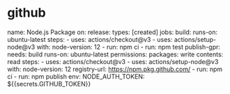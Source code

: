 # github
name: Node.js Package  on:   release:     types: [created]  jobs:   build:     runs-on: ubuntu-latest     steps:       - uses: actions/checkout@v3       - uses: actions/setup-node@v3         with:           node-version: 12       - run: npm ci       - run: npm test    publish-gpr:     needs: build     runs-on: ubuntu-latest     permissions:       packages: write       contents: read     steps:       - uses: actions/checkout@v3       - uses: actions/setup-node@v3         with:           node-version: 12           registry-url: https://npm.pkg.github.com/       - run: npm ci       - run: npm publish         env:           NODE_AUTH_TOKEN: ${{secrets.GITHUB_TOKEN}}
